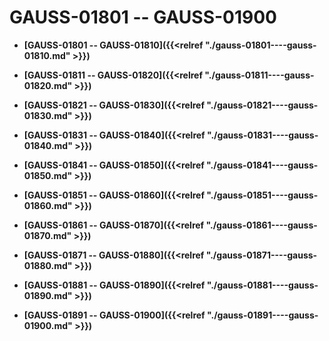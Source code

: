 # GAUSS-01801 -- GAUSS-01900<a name="ZH-CN_TOPIC_0302073453"></a>

-   **[GAUSS-01801 -- GAUSS-01810]({{<relref "./gauss-01801----gauss-01810.md" >}})**  

-   **[GAUSS-01811 -- GAUSS-01820]({{<relref "./gauss-01811----gauss-01820.md" >}})**  

-   **[GAUSS-01821 -- GAUSS-01830]({{<relref "./gauss-01821----gauss-01830.md" >}})**  

-   **[GAUSS-01831 -- GAUSS-01840]({{<relref "./gauss-01831----gauss-01840.md" >}})**  

-   **[GAUSS-01841 -- GAUSS-01850]({{<relref "./gauss-01841----gauss-01850.md" >}})**  

-   **[GAUSS-01851 -- GAUSS-01860]({{<relref "./gauss-01851----gauss-01860.md" >}})**  

-   **[GAUSS-01861 -- GAUSS-01870]({{<relref "./gauss-01861----gauss-01870.md" >}})**  

-   **[GAUSS-01871 -- GAUSS-01880]({{<relref "./gauss-01871----gauss-01880.md" >}})**  

-   **[GAUSS-01881 -- GAUSS-01890]({{<relref "./gauss-01881----gauss-01890.md" >}})**  

-   **[GAUSS-01891 -- GAUSS-01900]({{<relref "./gauss-01891----gauss-01900.md" >}})**  


